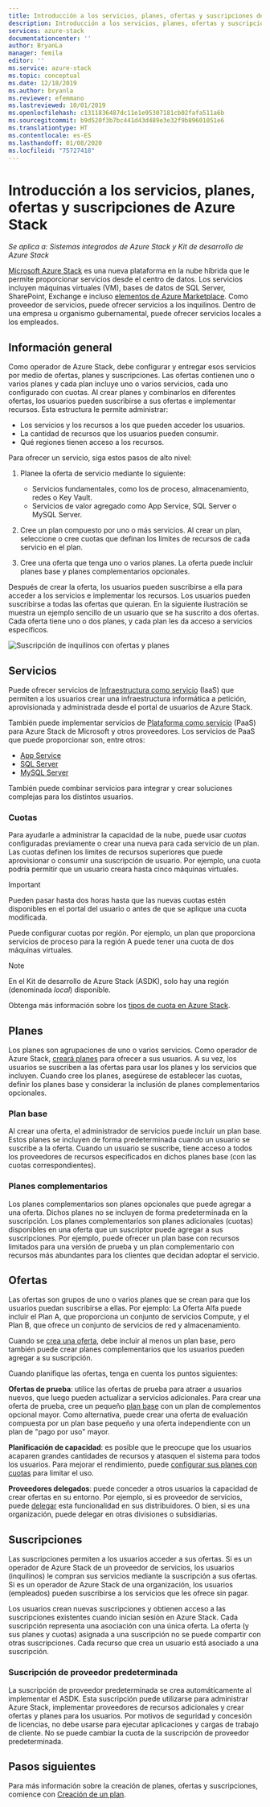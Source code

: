 ```yaml
---
title: Introducción a los servicios, planes, ofertas y suscripciones de Azure Stack | Microsoft Docs
description: Introducción a los servicios, planes, ofertas y suscripciones de Azure Stack.
services: azure-stack
documentationcenter: ''
author: BryanLa
manager: femila
editor: ''
ms.service: azure-stack
ms.topic: conceptual
ms.date: 12/18/2019
ms.author: bryanla
ms.reviewer: efemmano
ms.lastreviewed: 10/01/2019
ms.openlocfilehash: c1311836487dc11e1e95307181cb02fafa511a6b
ms.sourcegitcommit: b9d520f3b7bc441d43d489e3e32f9b89601051e6
ms.translationtype: HT
ms.contentlocale: es-ES
ms.lasthandoff: 01/08/2020
ms.locfileid: "75727418"
---
```

# <a name="azure-stack-services-plans-offers-subscriptions-overview"></a>Introducción a los servicios, planes, ofertas y suscripciones de Azure Stack

*Se aplica a: Sistemas integrados de Azure Stack y Kit de desarrollo de Azure Stack*

[Microsoft Azure Stack](azure-stack-overview.md) es una nueva plataforma en la nube híbrida que le permite proporcionar servicios desde el centro de datos. Los servicios incluyen máquinas virtuales (VM), bases de datos de SQL Server, SharePoint, Exchange e incluso [elementos de Azure Marketplace](azure-stack-marketplace-azure-items.md). Como proveedor de servicios, puede ofrecer servicios a los inquilinos. Dentro de una empresa u organismo gubernamental, puede ofrecer servicios locales a los empleados.

## <a name="overview"></a>Información general

Como operador de Azure Stack, debe configurar y entregar esos servicios por medio de ofertas, planes y suscripciones. Las ofertas contienen uno o varios planes y cada plan incluye uno o varios servicios, cada uno configurado con cuotas. Al crear planes y combinarlos en diferentes ofertas, los usuarios pueden suscribirse a sus ofertas e implementar recursos. Esta estructura le permite administrar:

- Los servicios y los recursos a los que pueden acceder los usuarios.
- La cantidad de recursos que los usuarios pueden consumir.
- Qué regiones tienen acceso a los recursos.

Para ofrecer un servicio, siga estos pasos de alto nivel:

1. Planee la oferta de servicio mediante lo siguiente:

   - Servicios fundamentales, como los de proceso, almacenamiento, redes o Key Vault.
   - Servicios de valor agregado como App Service, SQL Server o MySQL Server.

2. Cree un plan compuesto por uno o más servicios. Al crear un plan, seleccione o cree cuotas que definan los límites de recursos de cada servicio en el plan.
3. Cree una oferta que tenga uno o varios planes. La oferta puede incluir planes base y planes complementarios opcionales.

Después de crear la oferta, los usuarios pueden suscribirse a ella para acceder a los servicios e implementar los recursos. Los usuarios pueden suscribirse a todas las ofertas que quieran. En la siguiente ilustración se muestra un ejemplo sencillo de un usuario que se ha suscrito a dos ofertas. Cada oferta tiene uno o dos planes, y cada plan les da acceso a servicios específicos.

![Suscripción de inquilinos con ofertas y planes](media/azure-stack-key-features/image4.png)

## <a name="services"></a>Servicios

Puede ofrecer servicios de [Infraestructura como servicio](https://azure.microsoft.com/overview/what-is-iaas/) (IaaS) que permiten a los usuarios crear una infraestructura informática a petición, aprovisionada y administrada desde el portal de usuarios de Azure Stack.

También puede implementar servicios de [Plataforma como servicio](https://azure.microsoft.com/overview/what-is-paas/) (PaaS) para Azure Stack de Microsoft y otros proveedores. Los servicios de PaaS que puede proporcionar son, entre otros:

- [App Service](azure-stack-app-service-overview.md)
- [SQL Server](azure-stack-sql-resource-provider-deploy.md)
- [MySQL Server](azure-stack-mysql-resource-provider-deploy.md)

También puede combinar servicios para integrar y crear soluciones complejas para los distintos usuarios.

### <a name="quotas"></a>Cuotas

Para ayudarle a administrar la capacidad de la nube, puede usar *cuotas* configuradas previamente o crear una nueva para cada servicio de un plan. Las cuotas definen los límites de recursos superiores que puede aprovisionar o consumir una suscripción de usuario. Por ejemplo, una cuota podría permitir que un usuario creara hasta cinco máquinas virtuales.

> [!IMPORTANT]
> Pueden pasar hasta dos horas hasta que las nuevas cuotas estén disponibles en el portal del usuario o antes de que se aplique una cuota modificada.

Puede configurar cuotas por región. Por ejemplo, un plan que proporciona servicios de proceso para la región A puede tener una cuota de dos máquinas virtuales.

>[!NOTE]
>En el Kit de desarrollo de Azure Stack (ASDK), solo hay una región (denominada *local*) disponible.

Obtenga más información sobre los [tipos de cuota en Azure Stack](azure-stack-quota-types.md).

## <a name="plans"></a>Planes

Los planes son agrupaciones de uno o varios servicios. Como operador de Azure Stack, [creará planes](azure-stack-create-plan.md) para ofrecer a sus usuarios. A su vez, los usuarios se suscriben a las ofertas para usar los planes y los servicios que incluyen. Cuando cree los planes, asegúrese de establecer las cuotas, definir los planes base y considerar la inclusión de planes complementarios opcionales.

### <a name="base-plan"></a>Plan base

Al crear una oferta, el administrador de servicios puede incluir un plan base. Estos planes se incluyen de forma predeterminada cuando un usuario se suscribe a la oferta. Cuando un usuario se suscribe, tiene acceso a todos los proveedores de recursos especificados en dichos planes base (con las cuotas correspondientes).

### <a name="add-on-plans"></a>Planes complementarios

Los planes complementarios son planes opcionales que puede agregar a una oferta. Dichos planes no se incluyen de forma predeterminada en la suscripción. Los planes complementarios son planes adicionales (cuotas) disponibles en una oferta que un suscriptor puede agregar a sus suscripciones. Por ejemplo, puede ofrecer un plan base con recursos limitados para una versión de prueba y un plan complementario con recursos más abundantes para los clientes que decidan adoptar el servicio.

## <a name="offers"></a>Ofertas

Las ofertas son grupos de uno o varios planes que se crean para que los usuarios puedan suscribirse a ellas. Por ejemplo: La Oferta Alfa puede incluir el Plan A, que proporciona un conjunto de servicios Compute, y el Plan B, que ofrece un conjunto de servicios de red y almacenamiento.

Cuando se [crea una oferta](azure-stack-create-offer.md), debe incluir al menos un plan base, pero también puede crear planes complementarios que los usuarios pueden agregar a su suscripción.

Cuando planifique las ofertas, tenga en cuenta los puntos siguientes:

**Ofertas de prueba**: utilice las ofertas de prueba para atraer a usuarios nuevos, que luego pueden actualizar a servicios adicionales. Para crear una oferta de prueba, cree un pequeño [plan base](service-plan-offer-subscription-overview.md#base-plan) con un plan de complementos opcional mayor. Como alternativa, puede crear una oferta de evaluación compuesta por un plan base pequeño y una oferta independiente con un plan de "pago por uso" mayor.

**Planificación de capacidad**: es posible que le preocupe que los usuarios acaparen grandes cantidades de recursos y atasquen el sistema para todos los usuarios. Para mejorar el rendimiento, puede [configurar sus planes con cuotas](service-plan-offer-subscription-overview.md#plans) para limitar el uso.

**Proveedores delegados**: puede conceder a otros usuarios la capacidad de crear ofertas en su entorno. Por ejemplo, si es proveedor de servicios, puede [delegar](azure-stack-delegated-provider.md) esta funcionalidad en sus distribuidores. O bien, si es una organización, puede delegar en otras divisiones o subsidiarias.

## <a name="subscriptions"></a>Suscripciones

Las suscripciones permiten a los usuarios acceder a sus ofertas. Si es un operador de Azure Stack de un proveedor de servicios, los usuarios (inquilinos) le compran sus servicios mediante la suscripción a sus ofertas. Si es un operador de Azure Stack de una organización, los usuarios (empleados) pueden suscribirse a los servicios que les ofrece sin pagar.

Los usuarios crean nuevas suscripciones y obtienen acceso a las suscripciones existentes cuando inician sesión en Azure Stack. Cada suscripción representa una asociación con una única oferta. La oferta (y sus planes y cuotas) asignada a una suscripción no se puede compartir con otras suscripciones. Cada recurso que crea un usuario está asociado a una suscripción.

### <a name="default-provider-subscription"></a>Suscripción de proveedor predeterminada

La suscripción de proveedor predeterminada se crea automáticamente al implementar el ASDK. Esta suscripción puede utilizarse para administrar Azure Stack, implementar proveedores de recursos adicionales y crear ofertas y planes para los usuarios. Por motivos de seguridad y concesión de licencias, no debe usarse para ejecutar aplicaciones y cargas de trabajo de cliente. No se puede cambiar la cuota de la suscripción de proveedor predeterminada.

## <a name="next-steps"></a>Pasos siguientes

Para más información sobre la creación de planes, ofertas y suscripciones, comience con [Creación de un plan](azure-stack-create-plan.md).
